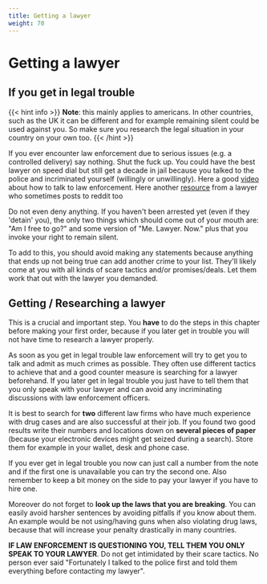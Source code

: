 ```yaml
---
title: Getting a lawyer
weight: 70
---
```


# Getting a lawyer

## If you get in legal trouble

{{< hint info >}}
**Note**: this mainly applies to americans. In other countries, such as the UK it can be different and for example remaining silent could be used against you. So make sure you research the legal situation in your country on your own too.
{{< /hint >}}

If you ever encounter law enforcement due to serious issues (e.g. a controlled delivery) say nothing. Shut the fuck up. You could have the best lawyer on speed dial but still get a decade in jail because you talked to the police and incriminated yourself (willingly or unwillingly). Here a good
[video](https://www.youtube.com/watch?v=i8z7NC5sgik) about how to talk to law enforcement. Here another [resource](https://www.popehat.com/tag/shut-up/) from a lawyer who sometimes posts to reddit too

Do not even deny anything. If you haven't been arrested yet (even if they 'detain' you), the only two things which should come out of your mouth are: "Am I free to go?" and some version of "Me. Lawyer. Now." plus that you invoke your right to remain silent.

To add to this, you should avoid making any statements because anything that ends up not being true can add another crime to your list. They'll likely come at you with all kinds of scare tactics and/or promises/deals. Let them work that out with the lawyer you demanded.

## Getting / Researching a lawyer

This is a crucial and important step. You **have** to do the steps in this chapter before making your first order, because if you later get in trouble you will not have time to research a lawyer properly.

As soon as you get in legal trouble law enforcement will try to get you to talk and admit as much crimes as possible. They often use different tactics to achieve that and a good counter measure is searching for a lawyer beforehand. If you later get in legal trouble you just have to tell them that you only speak with your lawyer and can avoid any incriminating discussions with law enforcement officers.

It is best to search for **two** different law firms who have much experience with drug cases and are also successful at their job. If you found two good results write their numbers and locations down on **several pieces of paper** (because your electronic devices might get seized during a search). Store them for example in your wallet, desk and phone case.

If you ever get in legal trouble you now can just call a number from the note and if the first one is unavailable you can try the second one. Also remember to keep a bit money on the side to pay your lawyer if you have to hire one.

Moreover do not forget to **look up the laws that you are breaking**. You can easily avoid harsher sentences by avoiding pitfalls if you know about them. An example would be not using/having guns when also violating drug laws, because that will increase your penalty drastically in many countries.

**IF LAW ENFORCEMENT IS QUESTIONING YOU, TELL THEM YOU ONLY SPEAK TO YOUR LAWYER**. Do not get intimidated by their scare tactics. No person ever said "Fortunately I talked to the police first and told them everything before contacting my lawyer".
